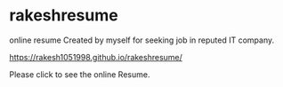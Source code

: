 # rakeshresume
online resume
Created by myself for seeking job in reputed IT company.

https://rakesh1051998.github.io/rakeshresume/

Please click to see the online Resume.
